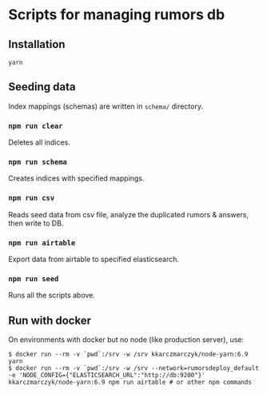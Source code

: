 Scripts for managing rumors db
==========

Installation
---

```
yarn
```

Seeding data
---

Index mappings (schemas) are written in `schema/` directory.

### `npm run clear`

Deletes all indices.

### `npm run schema`

Creates indices with specified mappings.

### `npm run csv`

Reads seed data from csv file, analyze the duplicated rumors & answers, then write to DB.


### `npm run airtable`

Export data from airtable to specified elasticsearch.

### `npm run seed`

Runs all the scripts above.

Run with docker
---

On environments with docker but no node (like production server), use:

```
$ docker run --rm -v `pwd`:/srv -w /srv kkarczmarczyk/node-yarn:6.9 yarn
$ docker run --rm -v `pwd`:/srv -w /srv --network=rumorsdeploy_default -e 'NODE_CONFIG={"ELASTICSEARCH_URL":"http://db:9200"}' kkarczmarczyk/node-yarn:6.9 npm run airtable # or other npm commands
```
